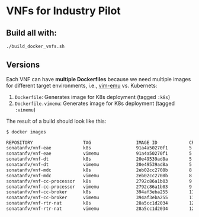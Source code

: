 # VNFs for Industry Pilot

## Build all with:

```sh
./build_docker_vnfs.sh
```

## Versions

Each VNF can have **multiple Dockerfiles** because we need multiple images for different target environments, i.e., [vim-emu](https://github.com/sonata-nfv/son-emu/wiki/Container-Requirements) vs. Kubernets:


1. `Dockerfile`: Generates image for K8s deployment (tagged `:k8s`)
1. `Dockerfile.vimemu`: Generates image for K8s deployment (tagged `:vimemu`)


The result of a build should look like this:

```sh
$ docker images

REPOSITORY                   TAG                 IMAGE ID            CREATED             SIZE
sonatanfv/vnf-eae            k8s                 91a4a50270f1        5 minutes ago       240MB
sonatanfv/vnf-eae            vimemu              91a4a50270f1        5 minutes ago       240MB
sonatanfv/vnf-dt             k8s                 20e49539ad8a        5 minutes ago       876MB
sonatanfv/vnf-dt             vimemu              20e49539ad8a        5 minutes ago       876MB
sonatanfv/vnf-mdc            k8s                 2eb02cc2708b        8 minutes ago       582MB
sonatanfv/vnf-mdc            vimemu              2eb02cc2708b        8 minutes ago       582MB
sonatanfv/vnf-cc-processor   k8s                 2792c86a1b03        9 minutes ago       680MB
sonatanfv/vnf-cc-processor   vimemu              2792c86a1b03        9 minutes ago       680MB
sonatanfv/vnf-cc-broker      k8s                 394af3eba255        11 minutes ago      261MB
sonatanfv/vnf-cc-broker      vimemu              394af3eba255        11 minutes ago      261MB
sonatanfv/vnf-rtr-nat        k8s                 28a5cc1d2034        12 minutes ago      150MB
sonatanfv/vnf-rtr-nat        vimemu              28a5cc1d2034        12 minutes ago      150MB
```